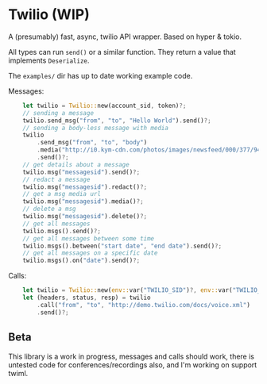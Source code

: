 # Twilio (WIP)

A (presumably) fast, async, twilio API wrapper. Based on hyper & tokio.

All types can run `send()` or a similar function. They return a value that implements `Deserialize`.

The `examples/` dir has up to date working example code.

Messages:

```rs
    let twilio = Twilio::new(account_sid, token)?;
    // sending a message
    twilio.send_msg("from", "to", "Hello World").send()?;
    // sending a body-less message with media
    twilio
        .send_msg("from", "to", "body")
        .media("http://i0.kym-cdn.com/photos/images/newsfeed/000/377/946/0b9.jpg")
        .send()?;
    // get details about a message
    twilio.msg("messagesid").send()?;
    // redact a message
    twilio.msg("messagesid").redact()?;
    // get a msg media url
    twilio.msg("messagesid").media()?;
    // delete a msg
    twilio.msg("messagesid").delete()?;
    // get all messages
    twilio.msgs().send()?;
    // get all messages between some time
    twilio.msgs().between("start date", "end date").send()?;
    // get all messages on a specific date
    twilio.msgs().on("date").send()?;
```

Calls:

```rs
    let twilio = Twilio::new(env::var("TWILIO_SID")?, env::var("TWILIO_TOKEN")?)?;
    let (headers, status, resp) = twilio
        .call("from", "to", "http://demo.twilio.com/docs/voice.xml")
        .send()?;
```

## Beta

This library is a work in progress, messages and calls should work, there is untested code for conferences/recordings also, and I'm working on support twiml.
